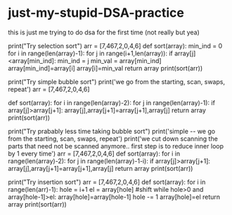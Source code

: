 # just-my-stupid-DSA-practice
this is just me trying to do dsa for the first time (not really but yea)

print("Try selection sort")
arr = [7,467,2,0,4,6]
def sort(array):
    min_ind = 0
    for i in range(len(array)-1):
        for j in range(i+1,len(array)):
            if array[j]<array[min_ind]:
                min_ind = j
        min_val = array[min_ind]
        array[min_ind]=array[i]
        array[i]=min_val
    return array
print(sort(arr))


print("Try simple bubble sort")
print('we go from the starting, scan, swaps, repeat')
arr = [7,467,2,0,4,6]

def sort(array):
    for i in range(len(array)-2):
        for j in range(len(array)-1):
            if array[j]>array[j+1]:
                array[j],array[j+1]=array[j+1],array[j]
    return array
print(sort(arr))


print("Try prabably less time taking bubble sort")
print('simple -- we go from the starting, scan, swaps, repeat')
print('we cut down scanning the parts that need not be scanned anymore.. first step is to reduce inner loop by 1 every time')
arr = [7,467,2,0,4,6]
def sort(array):
    for i in range(len(array)-2):
        for j in range(len(array)-1-i):
            if array[j]>array[j+1]:
                array[j],array[j+1]=array[j+1],array[j]
    return array
print(sort(arr))

print("Try insertion sort")
arr = [7,467,2,0,4,6]
def sort(array):
    for i in range(len(arr)-1):
        hole = i+1
        el = array[hole]
        #shift
        while hole>0 and array[hole-1]>el:
            array[hole]=array[hole-1]
            hole -= 1
        array[hole]=el
    return array
print(sort(arr))
